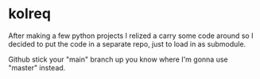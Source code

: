 # kolreq
After making a few python projects I relized a carry some code around so I decided to put the code in a separate repo, just to load in as submodule.

Github stick your "main" branch up you know where I'm gonna use "master" instead.
